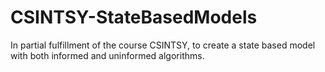 # CSINTSY-StateBasedModels
In partial fulfillment of the course CSINTSY, to create a state based model with both informed and uninformed algorithms.
